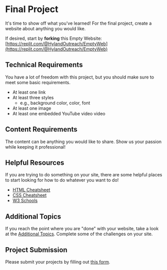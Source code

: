 # Final Project
It's time to show off what you've learned! For the final project, create a website about anything you would like.

If desired, start by **forking** this Empty Website: [https://replit.com/@HylandOutreach/EmptyWeb](https://replit.com/@HylandOutreach/EmptyWeb)

## Technical Requirements
You have a lot of freedom with this project, but you should make sure to meet some basic requirements.

- At least one link
- At least three styles
  - e.g., background color, color, font
- At least one image
- At least one embedded YouTube video video

## Content Requirements
The content can be anything you would like to share. Show us your passion while keeping it professional!

## Helpful Resources
If you are trying to do something on your site, there are some helpful places to start looking for how to do whatever you want to do!

- [HTML Cheatsheet](HtmlCheatsheet.md)
- [CSS Cheatsheet](CssCheatsheet.md)
- [W3 Schools](https://w3schools.com)

## Additional Topics
If you reach the point where you are "done" with your website, take a look at the [Additional Topics](https://hylandtechoutreach.github.io/coding-activities/HtmlCssJsContinued/AdditionalTopicChallenges.html). Complete some of the challenges on your site.

## Project Submission
Please submit your projects by filling out [this form](https://forms.gle/rzizmfcCCNbUNkzn9).